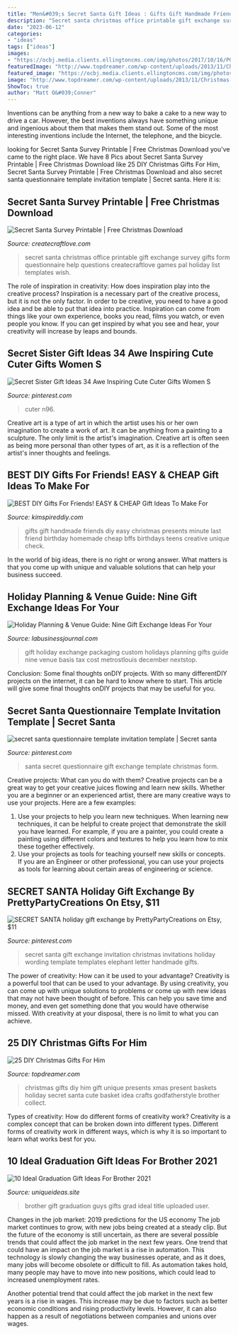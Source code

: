 ```yaml
---
title: "Men&#039;s Secret Santa Gift Ideas : Gifts Gift Handmade Friends Diy Easy Christmas Presents Minute Last Friend Birthday Homemade Cheap Bffs Birthdays Teens Creative Unique Check"
description: "Secret santa christmas office printable gift exchange survey gifts form questionnaire help questions createcraftlove games pal holiday list templates wish"
date: "2023-06-12"
categories:
- "ideas"
tags: ["ideas"]
images:
- "https://ocbj.media.clients.ellingtoncms.com/img/photos/2017/10/16/PG36_NineGiftIdeas_Thinkstock-607633550_merrychristmas_gifts_t670.jpg?b3f6a5d7692ccc373d56e40cf708e3fa67d9af9d"
featuredImage: "http://www.topdreamer.com/wp-content/uploads/2013/11/Christmas-Gift-for-him9.jpg"
featured_image: "https://ocbj.media.clients.ellingtoncms.com/img/photos/2017/10/16/PG36_NineGiftIdeas_Thinkstock-607633550_merrychristmas_gifts_t670.jpg?b3f6a5d7692ccc373d56e40cf708e3fa67d9af9d"
image: "http://www.topdreamer.com/wp-content/uploads/2013/11/Christmas-Gift-for-him9.jpg"
ShowToc: true
author: "Matt O&#039;Conner"
---
```



Inventions can be anything from a new way to bake a cake to a new way to drive a car. However, the best inventions always have something unique and ingenious about them that makes them stand out. Some of the most interesting inventions include the Internet, the telephone, and the bicycle.

	

		
looking for Secret Santa Survey Printable | Free Christmas Download you've came to the right place. We have 8 Pics about Secret Santa Survey Printable | Free Christmas Download like 25 DIY Christmas Gifts For Him, Secret Santa Survey Printable | Free Christmas Download and also secret santa questionnaire template invitation template | Secret santa. Here it is:
		
    
## Secret Santa Survey Printable | Free Christmas Download

<img loading=lazy src="https://www.createcraftlove.com/wp-content/uploads/2015/11/secret-santa-survey-beauty.jpg" onerror="this.onerror=null;this.src='https://tse1.mm.bing.net/th?id=OIP.hUr9X6PypIvRzUEInaGD6wHaLH&amp;pid=15.1';" alt="Secret Santa Survey Printable | Free Christmas Download">

_Source: createcraftlove.com_

>secret santa christmas office printable gift exchange survey gifts form questionnaire help questions createcraftlove games pal holiday list templates wish. 

	

The role of inspiration in creativity: How does inspiration play into the creative process?
Inspiration is a necessary part of the creative process, but it is not the only factor. In order to be creative, you need to have a good idea and be able to put that idea into practice. Inspiration can come from things like your own experience, books you read, films you watch, or even people you know. If you can get inspired by what you see and hear, your creativity will increase by leaps and bounds.

    
## Secret Sister Gift Ideas 34 Awe Inspiring Cute Cuter Gifts Women S

<img loading=lazy src="https://i.pinimg.com/originals/2d/ad/df/2daddfdfecfcfdf71fe57573aed4b2b6.jpg" onerror="this.onerror=null;this.src='https://tse1.mm.bing.net/th?id=OIP.RWSQH5ZpkYrdoaRzQr5fswHaJ4&amp;pid=15.1';" alt="Secret Sister Gift Ideas 34 Awe Inspiring Cute Cuter Gifts Women S">

_Source: pinterest.com_

>cuter n96. 

	

Creative art is a type of art in which the artist uses his or her own imagination to create a work of art. It can be anything from a painting to a sculpture. The only limit is the artist's imagination. Creative art is often seen as being more personal than other types of art, as it is a reflection of the artist's inner thoughts and feelings.

    
## BEST DIY Gifts For Friends! EASY &amp; CHEAP Gift Ideas To Make For

<img loading=lazy src="https://kimspireddiy.com/wp-content/uploads/2018/10/BEST-DIY-Gifts-For-Friends-EASY-and-CHEAP-Gift-Ideas-To-Make-For-Birthdays-Christmas-Gifts-Creative-and-Unique-Presents-That-Are-Cute-Last-Minute-Handmade-Ideas-BFFs-Teens-20.jpg" onerror="this.onerror=null;this.src='https://tse2.mm.bing.net/th?id=OIP.Cy1u41a93aPy0wz9pdQiKwHaLH&amp;pid=15.1';" alt="BEST DIY Gifts For Friends! EASY &amp; CHEAP Gift Ideas To Make For">

_Source: kimspireddiy.com_

>gifts gift handmade friends diy easy christmas presents minute last friend birthday homemade cheap bffs birthdays teens creative unique check. 

	

In the world of big ideas, there is no right or wrong answer. What matters is that you come up with unique and valuable solutions that can help your business succeed.

    
## Holiday Planning &amp; Venue Guide: Nine Gift Exchange Ideas For Your

<img loading=lazy src="https://ocbj.media.clients.ellingtoncms.com/img/photos/2017/10/16/PG36_NineGiftIdeas_Thinkstock-607633550_merrychristmas_gifts_t670.jpg?b3f6a5d7692ccc373d56e40cf708e3fa67d9af9d" onerror="this.onerror=null;this.src='https://tse4.mm.bing.net/th?id=OIP.7kemt8d1hj7igyzz3OkQ6QHaE8&amp;pid=15.1';" alt="Holiday Planning &amp; Venue Guide: Nine Gift Exchange Ideas For Your">

_Source: labusinessjournal.com_

>gift holiday exchange packaging custom holidays planning gifts guide nine venue basis tax cost metrostlouis december nextstop. 

	

Conclusion: Some final thoughts onDIY projects.
With so many differentDIY projects on the internet, it can be hard to know where to start. This article will give some final thoughts onDIY projects that may be useful for you.

    
## Secret Santa Questionnaire Template Invitation Template | Secret Santa

<img loading=lazy src="https://i.pinimg.com/736x/06/57/ab/0657abb7873a2e422db320c67eaaf1a9.jpg" onerror="this.onerror=null;this.src='https://tse3.mm.bing.net/th?id=OIP.H4o-o3zKc7EmZRbHWmkW8gHaJl&amp;pid=15.1';" alt="secret santa questionnaire template invitation template | Secret santa">

_Source: pinterest.com_

>santa secret questionnaire gift exchange template christmas form. 

	

Creative projects: What can you do with them?
Creative projects can be a great way to get your creative juices flowing and learn new skills. Whether you are a beginner or an experienced artist, there are many creative ways to use your projects. Here are a few examples: 
1. Use your projects to help you learn new techniques. When learning new techniques, it can be helpful to create project that demonstrate the skill you have learned. For example, if you are a painter, you could create a painting using different colors and textures to help you learn how to mix these together effectively. 
2. Use your projects as tools for teaching yourself new skills or concepts. If you are an Engineer or other professional, you can use your projects as tools for learning about certain areas of engineering or science.

    
## SECRET SANTA Holiday Gift Exchange By PrettyPartyCreations On Etsy, $11

<img loading=lazy src="https://i.pinimg.com/736x/55/01/b7/5501b7b96e8ad9c1ed5a1c3de59c21e7--gift-exchange-secret-santa.jpg" onerror="this.onerror=null;this.src='https://tse1.mm.bing.net/th?id=OIP.cZFY-kyUlfcKS5_4oH1Y0AHaKX&amp;pid=15.1';" alt="SECRET SANTA holiday gift exchange by PrettyPartyCreations on Etsy, $11">

_Source: pinterest.com_

>secret santa gift exchange invitation christmas invitations holiday wording template templates elephant letter handmade gifts. 

	

The power of creativity: How can it be used to your advantage?
Creativity is a powerful tool that can be used to your advantage. By using creativity, you can come up with unique solutions to problems or come up with new ideas that may not have been thought of before. This can help you save time and money, and even get something done that you would have otherwise missed. With creativity at your disposal, there is no limit to what you can achieve.

    
## 25 DIY Christmas Gifts For Him

<img loading=lazy src="http://www.topdreamer.com/wp-content/uploads/2013/11/Christmas-Gift-for-him9.jpg" onerror="this.onerror=null;this.src='https://tse2.mm.bing.net/th?id=OIP.ffZrFF6B2k8GmHe72XwQJwHaJ4&amp;pid=15.1';" alt="25 DIY Christmas Gifts For Him">

_Source: topdreamer.com_

>christmas gifts diy him gift unique presents xmas present baskets holiday secret santa cute basket idea crafts godfatherstyle brother collect. 

	

Types of creativity: How do different forms of creativity work?
Creativity is a complex concept that can be broken down into different types. Different forms of creativity work in different ways, which is why it is so important to learn what works best for you.

    
## 10 Ideal Graduation Gift Ideas For Brother 2021

<img loading=lazy src="https://www.uniqueideas.site/wp-content/uploads/part-of-my-grad-gift-for-my-brother-graduation-gift-for-guys.jpg" onerror="this.onerror=null;this.src='https://tse2.mm.bing.net/th?id=OIP.xNOr19ScobebRDN29iie7AHaJ4&amp;pid=15.1';" alt="10 Ideal Graduation Gift Ideas For Brother 2021">

_Source: uniqueideas.site_

>brother gift graduation guys gifts grad ideal title uploaded user. 

	

Changes in the job market: 2019 predictions for the US economy
The job market continues to grow, with new jobs being created at a steady clip. But the future of the economy is still uncertain, as there are several possible trends that could affect the job market in the next few years. 
One trend that could have an impact on the job market is a rise in automation. This technology is slowly changing the way businesses operate, and as it does, many jobs will become obsolete or difficult to fill. As automation takes hold, many people may have to move into new positions, which could lead to increased unemployment rates. 

Another potential trend that could affect the job market in the next few years is a rise in wages. This increase may be due to factors such as better economic conditions and rising productivity levels. However, it can also happen as a result of negotiations between companies and unions over wages.

